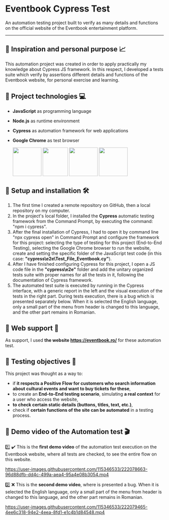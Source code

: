 # Eventbook Cypress Test
An automation testing project built to verify as many details and functions on the official website of the Eventbook entertainment platform.



------



## :pushpin: Inspiration and personal purpose :chart_with_upwards_trend:
This automation project was created in order to apply practically my knowledge about Cypress JS framework. In this respect, I developed a tests suite which verify by assertions different details and functions of the Eventbook website, for personal exercise and learning.






## :pushpin: Project technologies :computer:
+ **JavaScript** as programming language
+ **Node.js** as runtime environment
+ **Cypress** as automation framework for web applications
+ **Google Chrome** as test browser

     <a href= "https://developer.mozilla.org/en-US/docs/Web/JavaScript"><img src="https://user-images.githubusercontent.com/115346533/207126821-44c69b50-e31e-47cf-807d-360653372d09.png" width="91" height="91"></a>     <a href= "https://nodejs.org/en/docs/"><img src="https://user-images.githubusercontent.com/115346533/207125973-3188c005-11c9-4c49-ab8c-b71e5c58a5c4.png" width="80" height="91"></a>     <a href= "https://www.cypress.io/"><img src="https://user-images.githubusercontent.com/115346533/219746300-c4dd96d6-f951-4f4b-886e-832cd07736cb.png" width="91" height="91"></a>     <a href = "https://www.google.com/chrome/?brand=YTUH&gclid=Cj0KCQiAnsqdBhCGARIsAAyjYjThEbMgK-Pyt6tXBBxBf9wk8TAD19OKn0FRnMlz45Ul0fZ5ogPb9gEaAjOhEALw_wcB&gclsrc=aw.ds"><img src="https://user-images.githubusercontent.com/115346533/208242996-fae0e828-b968-45cd-ab0c-1a73c9825b65.png" width="91" height="91"></a>
    
    
    
    
   
   
## :pushpin: Setup and installation :hammer_and_wrench:	
1. The first time I created a remote repository on GitHub, then a local repository on my computer.
2. In the project's local folder, I installed the **Cypress** automatic testing framework from the Command Prompt, by executing the command: "npm i cypress".
3. After the final installation of Cypress, I had to open it by command line "npx cypress open" in Command Prompt and configure the framework for this project: selecting the type of testing for this project (End-to-End Testing), selecting the Google Chrome browser to run the website, create and setting the specific folder of the JavaScript test code (in this case: **"cypress\e2e\Test_File_Eventbook.cy"**).
4. After I have finished configuring Cypress for this project, I open a JS code file in the **"cypress\e2e\"** folder and add the unitary organized tests suite with proper names for all the tests in it, following the documentation of Cypress framework.
5. The automated test suite is executed by running in the Cypress interface, with a generic report in the left and the visual execution of the tests in the right part. During tests execution, there is a bug which is presented separately below. When it is selected the English language, only a small part of the menu from header is changed to this language, and the other part remains in Romanian. 






## :pushpin: Web support :link:
As support, I used **the website https://eventbook.ro/** for these automation test.






## :pushpin: Testing objectives :microscope:
This project was thought as a way to: 
+ if **it respects a Positive Flow for customers who search information about cultural events and want to buy tickets for these**,
+ to create an **End-to-End testing scenario**, simulating **a real context** for a user who access the website,
+ **to check certain static details (buttons, titles, text, etc.)**,
+ check if **certain functions of the site can be automated** in a testing process.






## :pushpin: Demo video of the Automation test :clapper:
:one: :heavy_check_mark: This is the **first demo video** of the automation test execution on the Eventbook website, where all tests are checked, to see the entire flow on this website.



https://user-images.githubusercontent.com/115346533/222078663-96d88dfb-dd4c-499a-aea4-95a4e08b3054.mp4






:two: :x: This is the **second demo video**, where is presented a bug. When it is selected the English language, only a small part of the menu from header is changed to this language, and the other part remains in Romanian. 



https://user-images.githubusercontent.com/115346533/222079465-4ee6c318-94e2-4eea-8fd1-e1c4b1d84548.mp4

